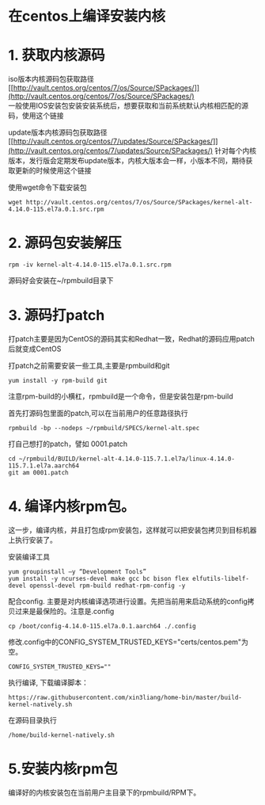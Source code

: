 在centos上编译安装内核
======================

# 1. 获取内核源码

iso版本内核源码包获取路径 [[http://vault.centos.org/centos/7/os/Source/SPackages/]](http://vault.centos.org/centos/7/os/Source/SPackages/)  
一般使用IOS安装包安装安装系统后，想要获取和当前系统默认内核相匹配的源码，使用这个链接  

update版本内核源码包获取路径 [[http://vault.centos.org/centos/7/updates/Source/SPackages/]](http://vault.centos.org/centos/7/updates/Source/SPackages/)
针对每个内核版本，发行版会定期发布update版本，内核大版本会一样，小版本不同，期待获取更新的时候使用这个链接

使用wget命令下载安装包
```
wget http://vault.centos.org/centos/7/os/Source/SPackages/kernel-alt-4.14.0-115.el7a.0.1.src.rpm
```

# 2. 源码包安装解压
```
rpm -iv kernel-alt-4.14.0-115.el7a.0.1.src.rpm 
```
源码好会安装在~/rpmbuild目录下

# 3. 源码打patch
打patch主要是因为CentOS的源码其实和Redhat一致，Redhat的源码应用patch后就变成CentOS  

打patch之前需要安装一些工具,主要是rpmbuild和git
```
yum install -y rpm-build git
```
注意rpm-build的小横杠，rpmbuild是一个命令，但是安装包是rpm-build

首先打源码包里面的patch,可以在当前用户的任意路径执行
```
rpmbuild -bp --nodeps ~/rpmbuild/SPECS/kernel-alt.spec
```
打自己想打的patch，譬如 0001.patch
```
cd ~/rpmbuild/BUILD/kernel-alt-4.14.0-115.7.1.el7a/linux-4.14.0-115.7.1.el7a.aarch64
git am 0001.patch
```

# 4. 编译内核rpm包。
这一步，编译内核，并且打包成rpm安装包，这样就可以把安装包拷贝到目标机器上执行安装了。

安装编译工具
```
yum groupinstall –y “Development Tools”
yum install -y ncurses-devel make gcc bc bison flex elfutils-libelf-devel openssl-devel rpm-build redhat-rpm-config -y
```
配合config. 主要是对内核编译选项进行设置。先把当前用来启动系统的config拷贝过来是最保险的。注意是.config
```
cp /boot/config-4.14.0-115.el7a.0.1.aarch64 ./.config
```
修改.config中的CONFIG_SYSTEM_TRUSTED_KEYS="certs/centos.pem"为空。
```
CONFIG_SYSTEM_TRUSTED_KEYS=""
```
执行编译, 下载编译脚本：
```
https://raw.githubusercontent.com/xin3liang/home-bin/master/build-kernel-natively.sh
```
在源码目录执行
```
/home/build-kernel-natively.sh
```

# 5.安装内核rpm包
编译好的内核安装包在当前用户主目录下的rpmbuild/RPM下。